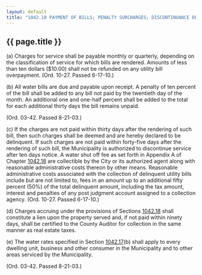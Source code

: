 ---
layout: default 
title: "1042.18 PAYMENT OF BILLS; PENALTY SURCHARGES; DISCONTINUANCE OF SERVICE; APPLICATION OF RATES."---

{{ page.title }}
----------------

​(a) Charges for service shall be payable monthly or quarterly,
depending on the classification of service for which bills are rendered.
Amounts of less than ten dollars (\$10.00) shall not be refunded on any
utility bill overpayment. (Ord. 10-27. Passed 6-17-10.)

​(b) All water bills are due and payable upon receipt. A penalty of ten
percent of the bill shall be added to any bill not paid by the twentieth
day of the month. An additional one and one-half percent shall be added
to the total for each additional thirty days the bill remains unpaid.

(Ord. 03-42. Passed 8-21-03.)

​(c) If the charges are not paid within thirty days after the rendering
of such bill, then such charges shall be deemed and are hereby declared
to be delinquent. If such charges are not paid within forty-five days
after the rendering of such bill, the Municipality is authorized to
discontinue service after ten days notice. A water shut off fee as set
forth in Appendix A of Chapter [1042.18](58d37b9c.html) are collectible
by the City or its authorized agent along with reasonable administrative
costs thereon by other means. Reasonable administrative costs associated
with the collection of delinquent utility bills include but are not
limited to, fees in an amount up to an additional fifty percent (50%) of
the total delinquent amount, including the tax amount, interest and
penalties of any post judgment account assigned to a collection agency.
(Ord. 10-27. Passed 6-17-10.)

​(d) Charges accruing under the provisions of Sections
[1042.18](43611447.html) shall constitute a lien upon the property
served and, if not paid within ninety days, shall be certified to the
County Auditor for collection in the same manner as real estate taxes.

​(e) The water rates specified in Section [1042.17](43611447.html)(b)
shall apply to every dwelling unit, business and other consumer in the
Municipality and to other areas serviced by the Municipality.

(Ord. 03-42. Passed 8-21-03.)
